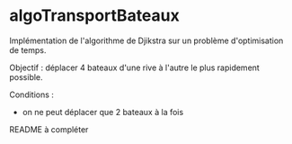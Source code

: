 # algoTransportBateaux

Implémentation de l'algorithme de Djikstra sur un problème d'optimisation de temps.

Objectif : déplacer 4 bateaux d'une rive à l'autre le plus rapidement possible.

Conditions :
 - on ne peut déplacer que 2 bateaux à la fois


README à compléter


